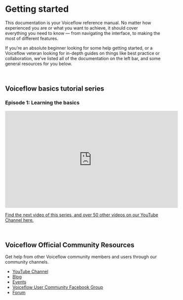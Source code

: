<h1> Getting started </h1>

This documentation is your Voiceflow reference manual. No matter how experienced you are or what you want to achieve, it should cover everything you need to know — from navigating the interface, to making the most of different features.

If you’re an absolute beginner looking for some help getting started, or a Voiceflow veteran looking for in-depth guides on things like best practice or collaboration, we’ve listed all of the documentation on the left bar, and some general resources for you below.

<br>
<h2>Voiceflow basics tutorial series</h2>

<h3>Episode 1: Learning the basics </h3>

<iframe width="560" height="315" src="https://www.youtube.com/embed/SQub8t86ZII" frameborder="0" allow="accelerometer; autoplay; encrypted-media; gyroscope; picture-in-picture" allowfullscreen></iframe>

[Find the next video of this series, and over 50 other videos on our YouTube Channel here.](https://www.youtube.com/channel/UCbqUIYQ7J2rS6C_nk4cNTxQ)

<br>
<H2>Voiceflow Official Community Resources</h2>

Get help from other Voiceflow community members and users through our community channels.

- [YouTube Channel](https://www.youtube.com/channel/UCbqUIYQ7J2rS6C_nk4cNTxQ)
- [Blog](https://voiceflow.com/blog)
- [Events](https://voiceflow.com/events)
- [Voiceflow User Community Facebook Group](https://www.facebook.com/groups/voiceflowgroup/)
- [Forum](https://forum.voiceflow.com)
